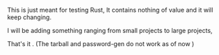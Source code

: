This is just meant for testing Rust, It contains nothing of value and it will keep changing.

I will be adding something ranging from small projects to large projects,

That's it .
(The tarball and password-gen do not work as of now )
